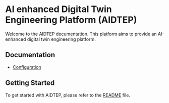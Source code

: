# AI enhanced Digital Twin Engineering Platform (AIDTEP)

Welcome to the AIDTEP documentation. This platform aims to provide an AI-enhanced digital twin engineering platform.

## Documentation

- [Configuration](config.md)

## Getting Started

To get started with AIDTEP, please refer to the [README](../README.md) file.